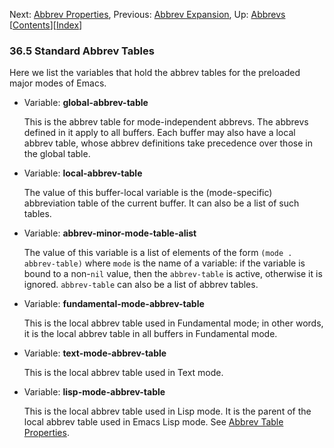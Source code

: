 

Next: [Abbrev Properties](Abbrev-Properties.html), Previous: [Abbrev Expansion](Abbrev-Expansion.html), Up: [Abbrevs](Abbrevs.html)   \[[Contents](index.html#SEC_Contents "Table of contents")]\[[Index](Index.html "Index")]

### 36.5 Standard Abbrev Tables

Here we list the variables that hold the abbrev tables for the preloaded major modes of Emacs.

*   Variable: **global-abbrev-table**

    This is the abbrev table for mode-independent abbrevs. The abbrevs defined in it apply to all buffers. Each buffer may also have a local abbrev table, whose abbrev definitions take precedence over those in the global table.

<!---->

*   Variable: **local-abbrev-table**

    The value of this buffer-local variable is the (mode-specific) abbreviation table of the current buffer. It can also be a list of such tables.

<!---->

*   Variable: **abbrev-minor-mode-table-alist**

    The value of this variable is a list of elements of the form `(mode . abbrev-table)` where `mode` is the name of a variable: if the variable is bound to a non-`nil` value, then the `abbrev-table` is active, otherwise it is ignored. `abbrev-table` can also be a list of abbrev tables.

<!---->

*   Variable: **fundamental-mode-abbrev-table**

    This is the local abbrev table used in Fundamental mode; in other words, it is the local abbrev table in all buffers in Fundamental mode.

<!---->

*   Variable: **text-mode-abbrev-table**

    This is the local abbrev table used in Text mode.

<!---->

*   Variable: **lisp-mode-abbrev-table**

    This is the local abbrev table used in Lisp mode. It is the parent of the local abbrev table used in Emacs Lisp mode. See [Abbrev Table Properties](Abbrev-Table-Properties.html).
